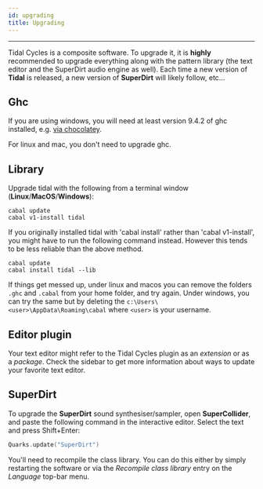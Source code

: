 ```yaml
---
id: upgrading
title: Upgrading
---
```


-----
    
Tidal Cycles is a composite software. To upgrade it, it is **highly** recommended to upgrade everything along with the pattern library (the text editor and the SuperDirt audio engine as well). Each time a new version of **Tidal** is released, a new version of **SuperDirt** will likely follow, etc...

## Ghc

If you are using windows, you will need at least version 9.4.2 of ghc installed, e.g. [via chocolatey](https://community.chocolatey.org/packages/ghc). 

For linux and mac, you don't need to upgrade ghc.

## Library 

Upgrade tidal with the following from a terminal window (**Linux**/**MacOS**/**Windows**):

``` shell
cabal update
cabal v1-install tidal
```

If you originally installed tidal with 'cabal install' rather than 'cabal v1-install', you might have to run the following command instead. However this tends to be less reliable than the above method.
```shell
cabal update
cabal install tidal --lib
```

If things get messed up, under linux and macos you can remove the folders `.ghc` and `.cabal` from your home folder, and try again. Under windows, you can try the same but by deleting the `c:\Users\<user>\AppData\Roaming\cabal` where `<user>` is your username.

## Editor plugin

Your text editor might refer to the Tidal Cycles plugin as an *extension* or as a *package*. Check the sidebar to get more information about ways to update your favorite text editor. 

## SuperDirt

To upgrade the **SuperDirt** sound synthesiser/sampler, open **SuperCollider**,
and paste the following command in the interactive editor. Select the text and press Shift+Enter:

``` c
Quarks.update("SuperDirt")
```

You'll need to recompile the class library. You can do this either by simply restarting the software or via the *Recompile class library* entry on the *Language* top-bar menu.
